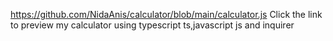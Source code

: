 https://github.com/NidaAnis/calculator/blob/main/calculator.js Click the link to preview my calculator using typescript ts,javascript js and inquirer
